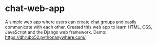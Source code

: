# chat-web-app
A simple web app where users can create chat groups and easily communicate with each other.
Created this web app to learn HTML, CSS, JavaScript and the Django web framework.
Demo: https://dhrubo52.pythonanywhere.com/